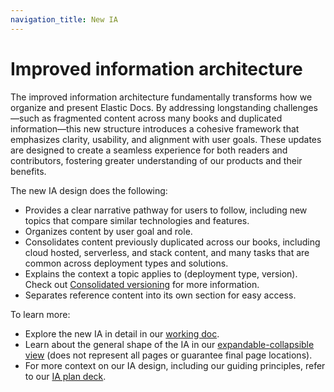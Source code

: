 ```yaml
---
navigation_title: New IA
---
```


# Improved information architecture

The improved information architecture fundamentally transforms how we organize and present Elastic Docs. By addressing longstanding challenges—such as fragmented content across many books and duplicated information—this new structure introduces a cohesive framework that emphasizes clarity, usability, and alignment with user goals. These updates are designed to create a seamless experience for both readers and contributors, fostering greater understanding of our products and their benefits.

The new IA design does the following:

* Provides a clear narrative pathway for users to follow, including new topics that compare similar technologies and features.
* Organizes content by user goal and role.
* Consolidates content previously duplicated across our books, including cloud hosted, serverless, and stack content, and many tasks that are common across deployment types and solutions.
* Explains the context a topic applies to (deployment type, version). Check out [Consolidated versioning](versioning.md) for more information.
* Separates reference content into its own section for easy access.

To learn more:

* Explore the new IA in detail in our [working doc](https://docs.google.com/spreadsheets/d/1LfPI3TZqdpONGxOmL8B8V-Feo1flLwObz9_ibCEMkIQ/edit?gid=502629814#gid=502629814).
* Learn about the general shape of the IA in our [expandable-collapsible view](https://checkvist.com/p/Nur1EAtMopm5gxry5AncM5) (does not represent all pages or guarantee final page locations).
* For more context on our IA design, including our guiding principles, refer to our [IA plan deck](https://docs.google.com/presentation/d/1e1QtEtLVCoFX0kCj02mkwxBrLSaCFyd8Nu6UlJkLP2c/edit#slide=id.g217776b7fee_0_916).